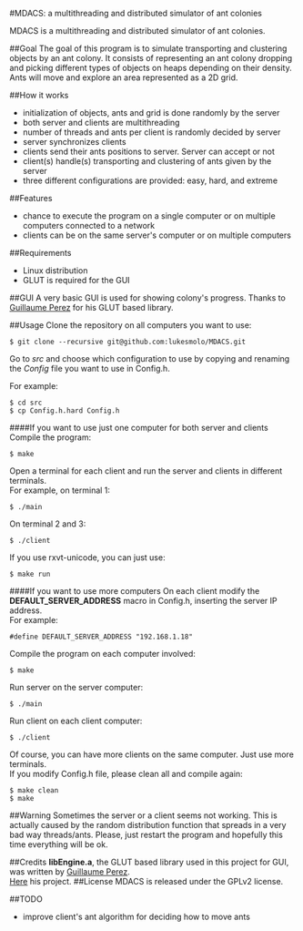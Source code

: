 #MDACS: a multithreading and distributed simulator of ant colonies

MDACS is a multithreading and distributed simulator of ant colonies.

##Goal
 The goal of
this program is to simulate transporting and clustering objects by an ant
colony. It consists of representing an ant colony dropping and picking different types
of objects on heaps depending on their density. Ants will move and explore an area
represented as a 2D grid.

##How it works
* initialization of objects, ants and grid is done randomly by the server
* both server and clients are multithreading
* number of threads and ants per client is randomly decided by server
* server synchronizes clients
* clients send their ants positions to server. Server can accept or not
* client(s) handle(s) transporting and clustering of ants given by the server
* three different configurations are provided: easy, hard, and extreme


##Features
* chance to execute the program on a single computer or on multiple computers
connected to a network
* clients can be on the same server's computer or on multiple computers

##Requirements
* Linux distribution
* GLUT is required for the GUI

##GUI
A very basic GUI is used for showing colony's progress. Thanks to [Guillaume
Perez](http://www.i3s.unice.fr/~gperez/) for his GLUT based library.


##Usage
Clone the repository on all computers you want to use:
```
$ git clone --recursive git@github.com:lukesmolo/MDACS.git
```
Go to _src_ and choose which configuration to use by copying and renaming the _Config_ file you want to use in Config.h.

For example:
```
$ cd src
$ cp Config.h.hard Config.h
```
####If you want to use just one computer for both server and clients
Compile the program:
```
$ make
```

Open a terminal for each client and run the server and clients in different
terminals.<br>
For example, on terminal 1:
```
$ ./main
```
On terminal 2 and 3:
```
$ ./client
```

If you use rxvt-unicode, you can just use:
```
$ make run
```
####If you want to use more computers
On each client modify the **DEFAULT_SERVER_ADDRESS**  macro in Config.h, inserting the server
IP address.<br>
For example:
```
#define DEFAULT_SERVER_ADDRESS "192.168.1.18"
```
Compile the program on each computer involved:
```
$ make
```
Run server on the server computer:
```
$ ./main
```
Run client on each client computer:
```
$ ./client
```

Of course, you can have more clients on the same computer. Just use more
terminals. <br>
If you modify Config.h file, please clean all and compile again:
```
$ make clean
$ make
```
##Warning
Sometimes the server or a client seems not working. This is actually caused by the
random distribution function that spreads in a very bad way threads/ants. Please, just restart the program and hopefully
this time everything will be ok.

##Credits
__libEngine.a__, the GLUT based library used in this project for GUI, was written
by [Guillaume Perez](http://www.i3s.unice.fr/~gperez/). 
<br>
[Here](https://github.com/memo-p/libGraph) his project.
##License
MDACS is released under the GPLv2 license.



##TODO
* improve client's ant algorithm for deciding how to move ants












